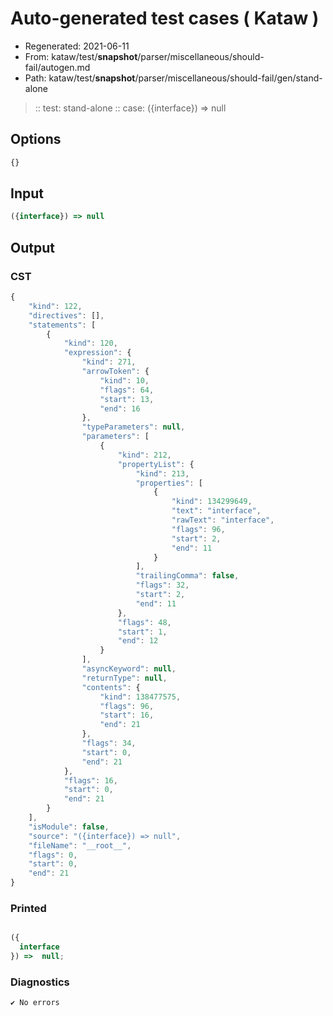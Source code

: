 # Auto-generated test cases ( Kataw )
- Regenerated: 2021-06-11
- From: kataw/test/__snapshot__/parser/miscellaneous/should-fail/autogen.md
- Path: kataw/test/__snapshot__/parser/miscellaneous/should-fail/gen/stand-alone
> :: test: stand-alone
> :: case: ({interface}) => null
## Options

`````js
{}
`````
## Input

`````js
({interface}) => null
`````
## Output

### CST

```javascript
{
    "kind": 122,
    "directives": [],
    "statements": [
        {
            "kind": 120,
            "expression": {
                "kind": 271,
                "arrowToken": {
                    "kind": 10,
                    "flags": 64,
                    "start": 13,
                    "end": 16
                },
                "typeParameters": null,
                "parameters": [
                    {
                        "kind": 212,
                        "propertyList": {
                            "kind": 213,
                            "properties": [
                                {
                                    "kind": 134299649,
                                    "text": "interface",
                                    "rawText": "interface",
                                    "flags": 96,
                                    "start": 2,
                                    "end": 11
                                }
                            ],
                            "trailingComma": false,
                            "flags": 32,
                            "start": 2,
                            "end": 11
                        },
                        "flags": 48,
                        "start": 1,
                        "end": 12
                    }
                ],
                "asyncKeyword": null,
                "returnType": null,
                "contents": {
                    "kind": 138477575,
                    "flags": 96,
                    "start": 16,
                    "end": 21
                },
                "flags": 34,
                "start": 0,
                "end": 21
            },
            "flags": 16,
            "start": 0,
            "end": 21
        }
    ],
    "isModule": false,
    "source": "({interface}) => null",
    "fileName": "__root__",
    "flags": 0,
    "start": 0,
    "end": 21
}
```

### Printed

```javascript

({
  interface
}) =>  null;
```

### Diagnostics

```javascript
✔ No errors
```

